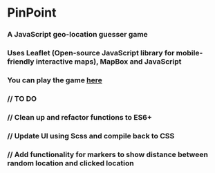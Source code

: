 # PinPoint

### A JavaScript geo-location guesser game
### Uses Leaflet (Open-source JavaScript library for mobile-friendly interactive maps), MapBox and JavaScript
### You can play the game [here](pinpointgame.netlify.app)

### // TO DO
### // Clean up and refactor functions to ES6+
### // Update UI using Scss and compile back to CSS
### // Add functionality for markers to show distance between random location and clicked location
